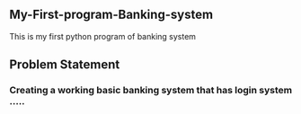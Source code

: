 ## My-First-program-Banking-system
This is my first python program of banking system

## Problem Statement
### Creating a working basic banking system that has login system .....
